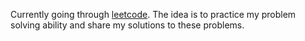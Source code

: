 Currently going through [leetcode](https://leetcode.com/). The idea is to practice my problem solving ability and share my solutions to these problems.